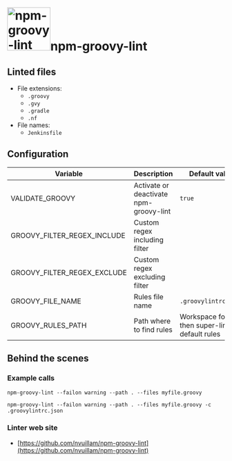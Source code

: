 <!-- markdownlint-disable MD033 MD041 -->
<!-- Generated by .automation/build.py, please do not update manually -->
# <a href="https://github.com/nvuillam/npm-groovy-lint" target="blank" title="Visit linter Web Site"><img src="https://repository-images.githubusercontent.com/240214900/1dcdef80-773c-11ea-8c94-305acc58f5c6" alt="npm-groovy-lint" height="100px"></a>npm-groovy-lint
## Linted files

- File extensions:
  - `.groovy`
  - `.gvy`
  - `.gradle`
  - `.nf`
- File names:
  - `Jenkinsfile`
## Configuration

| Variable | Description | Default value |
| ----------------- | -------------- | -------------- |
| VALIDATE_GROOVY | Activate or deactivate npm-groovy-lint | `true` |
| GROOVY_FILTER_REGEX_INCLUDE | Custom regex including filter |  |
| GROOVY_FILTER_REGEX_EXCLUDE | Custom regex excluding filter |  |
| GROOVY_FILE_NAME | Rules file name | `.groovylintrc.json` |
| GROOVY_RULES_PATH | Path where to find rules | Workspace folder, then super-linter default rules |

## Behind the scenes

### Example calls

```shell
npm-groovy-lint --failon warning --path . --files myfile.groovy
```

```shell
npm-groovy-lint --failon warning --path . --files myfile.groovy -c .groovylintrc.json
```

### Linter web site
- [https://github.com/nvuillam/npm-groovy-lint](https://github.com/nvuillam/npm-groovy-lint)


